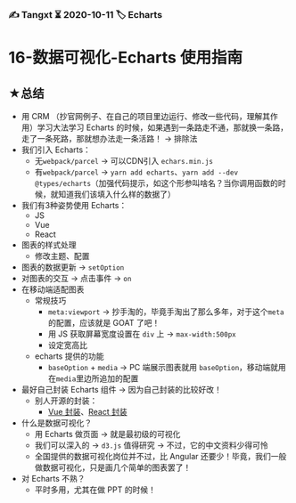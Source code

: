 ### ✍️ Tangxt ⏳ 2020-10-11 🏷️ Echarts

# 16-数据可视化-Echarts 使用指南

## ★总结

- 用 CRM （抄官网例子、在自己的项目里边运行、修改一些代码，理解其作用）学习大法学习 Echarts 的时候，如果遇到一条路走不通，那就换一条路，走了一条死路，那就想办法走一条活路！ -> 排除法
- 我们引入 Echarts：
  - 无`webpack/parcel` -> 可以CDN引入 `echars.min.js`
  - 有`webpack/parcel` -> `yarn add echarts`、`yarn add --dev @types/echarts`（加强代码提示，如这个形参叫啥名？当你调用函数的时候，就知道我们该填入什么样的数据了）
- 我们有3种姿势使用 Echarts：
  - JS
  - Vue
  - React
- 图表的样式处理
  - 修改主题、配置
- 图表的数据更新 -> `setOption`
- 对图表的交互 -> 点击事件 -> `on`
- 在移动端适配图表
  - 常规技巧
    - `meta:viewport` -> 抄手淘的，毕竟手淘出了那么多年，对于这个`meta`的配置，应该就是 GOAT 了吧！
    - 用 JS 获取屏幕宽度设置在 `div` 上 -> `max-width:500px`
    - 设定宽高比
  - echarts 提供的功能
    - `baseOption` + `media` -> PC 端展示图表就用 `baseOption`，移动端就用在`media`里边所追加的配置
- 最好自己封装 Echarts 组件 -> 因为自己封装的比较好改！
  - 别人开源的封装：
    - [Vue 封装](https://github.com/ecomfe/vue-echarts)、[React 封装](https://github.com/hustcc/echarts-for-react)
- 什么是数据可视化？
  - 用 Echarts 做页面 -> 就是最初级的可视化
  - 我们可以深入的 -> `d3.js` 值得研究 -> 不过，它的中文资料少得可怜
  - 全国提供的数据可视化岗位并不过，比 Angular 还要少！毕竟，我们一般做数据可视化，只是画几个简单的图表罢了！
- 对 Echarts 不熟？
  - 平时多用，尤其在做 PPT 的时候！

